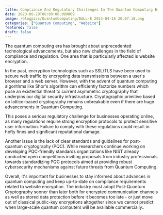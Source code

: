 ```yaml
---
title: Compliance And Regulatory Challenges In The Quantum Computing Era Website Encryption Perspective
date: 2023-06-20T00:00:00.099069
image: /blogpics/QuantumComputing/DALL·E 2023-04-16 20.07.18.png
categories: ["Quantum Computing", "Website"]
featured: false
draft: false
---
```

The quantum computing era has brought about unprecedented technological advancements, but also new challenges in the field of compliance and regulation. One area that is particularly affected is website encryption.

In the past, encryption technologies such as SSL/TLS have been used to secure web traffic by encrypting data transmissions between a user's browser and a web server. However, with the advent of quantum computing algorithms like Shor's algorithm can efficiently factorize numbers which pose an existential threat to current asymmetric cryptography that underpins our digital security infrastructure. Cryptographic primitive based on lattice-based cryptography remains unbreakable even if there are huge advancements in Quantum Computing.

This poses a serious regulatory challenge for businesses operating online, as many regulations require strong encryption protocols to protect sensitive user information. Failure to comply with these regulations could result in hefty fines and significant reputational damage.

Another issue is the lack of clear standards and guidelines for post-quantum cryptography (PQC). While researchers continue working on developing PQC-friendly standards organizations like NIST already conducted open competitions inviting proposals from industry professionals towards standardizing PQC protocols aimed at providing robust cybersecurity mechanisms against future threats from Quantum Computing.

Overall, it's important for businesses to stay informed about advances in quantum computing and keep up-to-date on compliance requirements related to website encryption. The industry must adopt Post-Quantum Cryptography sooner than later both for encrypted communication channels as well as stored data protection before it becomes too late - or just move out of classical public-key encryptions altogether since we cannot predict when large-scale quantum computers will be available commercially..